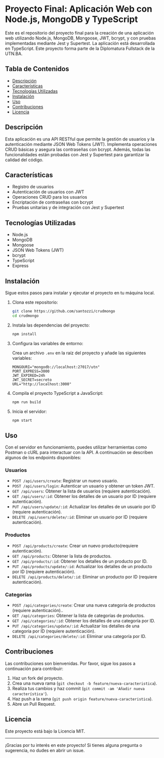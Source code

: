 # Proyecto Final: Aplicación Web con Node.js, MongoDB y TypeScript

Este es el repositorio del proyecto final para la creación de una aplicación web utilizando Node.js, MongoDB, Mongoose, JWT, bcrypt, y con pruebas implementadas mediante Jest y Supertest. La aplicación está desarrollada en TypeScript. Este proyecto forma parte de la Diplomatura Fullstack de la UTN.BA.

## Tabla de Contenidos
- [Descripción](#descripción)
- [Características](#características)
- [Tecnologías Utilizadas](#tecnologías-utilizadas)
- [Instalación](#instalación)
- [Uso](#uso)
- [Contribuciones](#contribuciones)
- [Licencia](#licencia)

## Descripción

Esta aplicación es una API RESTful que permite la gestión de usuarios y la autenticación mediante JSON Web Tokens (JWT). Implementa operaciones CRUD básicas y asegura las contraseñas con bcrypt. Además, todas las funcionalidades están probadas con Jest y Supertest para garantizar la calidad del código.

## Características

- Registro de usuarios
- Autenticación de usuarios con JWT
- Operaciones CRUD para los usuarios
- Encriptación de contraseñas con bcrypt
- Pruebas unitarias y de integración con Jest y Supertest

## Tecnologías Utilizadas

- Node.js
- MongoDB
- Mongoose
- JSON Web Tokens (JWT)
- bcrypt
- TypeScript
- Express

## Instalación

Sigue estos pasos para instalar y ejecutar el proyecto en tu máquina local.

1. Clona este repositorio:

    ```bash
    git clone https://github.com/santozzi/crudmongo
    cd crudmongo
    ```

2. Instala las dependencias del proyecto:

    ```bash
    npm install
    ```

3. Configura las variables de entorno:

    Crea un archivo `.env` en la raíz del proyecto y añade las siguientes variables:

    ```env
    MONGOURI="mongodb://localhost:27017/utn"
    PORT_EXPRESS=3000
    JWT_EXPIRED=24h
    JWT_SECRET=secreto
    URL="http://localhost:3000"
    ```

4. Compila el proyecto TypeScript a JavaScript:

    ```bash
    npm run build
    ```

5. Inicia el servidor:

    ```bash
    npm start
    ```

## Uso

Con el servidor en funcionamiento, puedes utilizar herramientas como Postman o cURL para interactuar con la API. A continuación se describen algunos de los endpoints disponibles:

### Usuarios
- `POST /api/users/create`: Registrar un nuevo usuario.
- `POST /api/users/login`: Autenticar un usuario y obtener un token JWT.
- `GET /api/users`: Obtener la lista de usuarios (requiere autenticación).
- `GET /api/users/:id`: Obtener los detalles de un usuario por ID (requiere autenticación).
- `PUT /api/users/update/:id`: Actualizar los detalles de un usuario por ID (requiere autenticación).
- `DELETE /api/users/delete/:id`: Eliminar un usuario por ID (requiere autenticación).

### Productos
- `POST /api/products/create`: Crear un nuevo producto(requiere autenticación).
- `GET /api/products`: Obtener la lista de productos.
- `GET /api/products/:id`: Obtener los detalles de un producto por ID.
- `PUT /api/products/update/:id`: Actualizar los detalles de un producto por ID (requiere autenticación).
- `DELETE /api/products/delete/:id`: Eliminar un producto por ID (requiere autenticación).

### Categorías
- `POST /api/categories/create`: Crear una nueva categoría de productos (requiere autenticación)..
- `GET /api/categories`: Obtener la lista de categorías de productos.
- `GET /api/categories/:id`: Obtener los detalles de una categoría por ID.
- `PUT /api/categories/update/:id`: Actualizar los detalles de una categoría por ID (requiere autenticación).
- `DELETE /api/categories/delete/:id`: Eliminar una categoría por ID.

## Contribuciones

Las contribuciones son bienvenidas. Por favor, sigue los pasos a continuación para contribuir:

1. Haz un fork del proyecto.
2. Crea una nueva rama (`git checkout -b feature/nueva-caracteristica`).
3. Realiza tus cambios y haz commit (`git commit -am 'Añadir nueva característica'`).
4. Haz push a la rama (`git push origin feature/nueva-caracteristica`).
5. Abre un Pull Request.

## Licencia

Este proyecto está bajo la Licencia MIT. 

---

¡Gracias por tu interés en este proyecto! Si tienes alguna pregunta o sugerencia, no dudes en abrir un issue.




